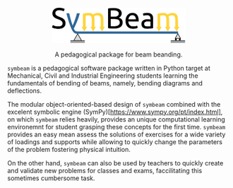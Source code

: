 <p align="center">
  <a href=""><img alt="symbeam" src="img/symbeam_logo.svg" width="60%"></a>
  <p align="center">A pedagogical package for beam beanding.</p>
</p>

`symbeam` is a pedagogical software package written in Python target at Mechanical, Civil and Industrial Engineering students learning the fundamentals of bending of beams, namely, bending diagrams and deflections.

The modular object-oriented-based design of `symbeam` combined with the excelent symbolic engine (SymPy)[https://www.sympy.org/pt/index.html], on which `symbeam` relies heavily, provides an unique computational learning environemnt for student grasping these concepts for the first time.
`symbeam` provides an easy mean assess the solutions of exercises for a wide variety of loadings and supports while allowing to quickly change the parameters of the problem fostering physical intuition.

On the other hand, `symbeam` can also be used by teachers to quickly create and validate new problems for classes and exams, faccilitating this sometimes cumbersome task.
